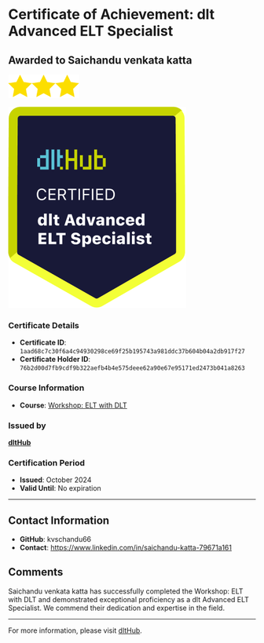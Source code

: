 
# Certificate of Achievement: dlt Advanced ELT Specialist

## Awarded to **Saichandu venkata katta**

<img src="../badges/star.png" width="48"><img src="../badges/star.png" width="48"><img src="../badges/star.png" width="48">

![Course Image](../badges/advanced_etl_specialist.png)

### Certificate Details
- **Certificate ID**: `1aad68c7c30f6a4c94930298ce69f25b195743a981ddc37b604b04a2db917f27`
- **Certificate Holder ID**: `76b2d00d7fb9cdf9b322aefb4b4e575deee62a90e67e95171ed2473b041a8263`

### Course Information
- **Course**: [Workshop: ELT with DLT](https://github.com/dlt-hub/dlthub-education/tree/main/workshops/workshop_september_2024)

### Issued by
[**dltHub**](https://dlthub.com/) 

### Certification Period
- **Issued**: October 2024
- **Valid Until**: No expiration

---

## Contact Information
- **GitHub**: kvschandu66
- **Contact**: https://www.linkedin.com/in/saichandu-katta-79671a161

## Comments
Saichandu venkata katta has successfully completed the Workshop: ELT with DLT and demonstrated exceptional proficiency as a dlt Advanced ELT Specialist. We commend their dedication and expertise in the field.

---

For more information, please visit [dltHub](https://dlthub.com/).
    